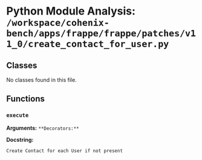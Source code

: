 # Python Module Analysis: `/workspace/cohenix-bench/apps/frappe/frappe/patches/v11_0/create_contact_for_user.py`

## Classes

No classes found in this file.


## Functions

### `execute`
**Arguments:** ``
**Decorators:** ``

**Docstring:**
```
Create Contact for each User if not present
```

